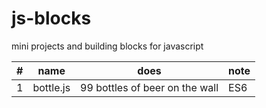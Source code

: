 # js-blocks
mini projects and building blocks for javascript

| # | name      | does                           | note |
|---|-----------|--------------------------------|------|
| 1 | bottle.js | 99 bottles of beer on the wall | ES6  |

